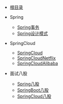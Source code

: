 - [根目录](/README)

- Spring
  - [Spring事务](/编程框架/Spring系列/Spring事务.md)
  - [Spring设计模式](/编程框架/Spring系列/Spring设计模式.md)
- SpringCloud
  - [SpringCloud](/编程框架/Spring系列/SpringCloud.md)
  - [SpringCloudNetflix](/编程框架/Spring系列/SpringCloudNetflix.md)
  - [SpringCloudAlibaba](/编程框架/Spring系列/SpringCloudAlibaba.md)
  
- 面试八股
  - [Spring八股](/编程框架/Spring系列/Spring八股.md)
  - [SpringBoot八股](/编程框架/Spring系列/SpringBoot八股.md)
  - [SpringCloud八股](/编程框架/Spring系列/SpringCloud八股.md)